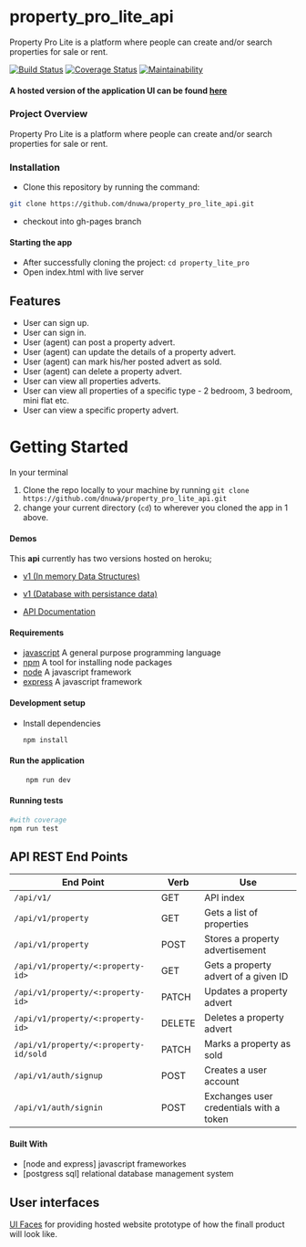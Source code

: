 # property_pro_lite_api
Property Pro Lite is a platform where people can create and/or search properties for sale or rent.

[![Build Status](https://travis-ci.org/dnuwa/property_pro_lite_api.svg?branch=develop)](https://travis-ci.org/dnuwa/property_pro_lite_api)              [![Coverage Status](https://coveralls.io/repos/github/dnuwa/property_pro_lite_api/badge.svg?branch=develop)](https://coveralls.io/github/dnuwa/property_pro_lite_api?branch=develop)                [![Maintainability](https://api.codeclimate.com/v1/badges/9046cf3cf9bf0d6ad28a/maintainability)](https://codeclimate.com/github/dnuwa/property_pro_lite_api/maintainability)

#### A hosted version of the application UI can be found [here](https://dnuwa.github.io/property_lite_pro/UI/)

### Project Overview
Property Pro Lite is a platform where people can create and/or search properties for sale or rent.

### Installation

- Clone this repository by running the command:

```bash
git clone https://github.com/dnuwa/property_pro_lite_api.git
```
- checkout into gh-pages branch

#### Starting the app

- After successfully cloning the project: `cd property_lite_pro`
- Open index.html with live server

## Features
- User can sign up.
- User can sign in.
- User (agent) can post a property advert.
- User (agent) can update the details of a property advert.
- User (agent) can mark his/her posted advert as sold.
- User (agent) can delete a property advert.
- User can view all properties adverts.
- User can view all properties of a specific type - 2 bedroom, 3 bedroom, mini flat etc.
- User can view a specific property advert.

# Getting Started
In your terminal
1. Clone the repo locally to your machine by running `git clone https://github.com/dnuwa/property_pro_lite_api.git`
2. change your current directory (`cd`) to wherever you cloned the app in 1 above.

#### Demos
This __api__ currently  has two versions hosted on heroku;
- [v1 (In memory Data Structures)](https://property-pro1.herokuapp.com/api/v1)

- [v1 (Database with persistance data)](https://property-pro-lite-api-app.herokuapp.com/api/v1)

- [API Documentation](https://property-pro-lite-api-app.herokuapp.com/api_docs/)

#### Requirements
- [javascript](https://developer.mozilla.org/en-US/docs/Web/JavaScript/Reference) A general purpose programming language
- [npm](https://docs.npmjs.com/about-npm/) A tool for installing node packages
- [node](https://nodejs.org/en/docs/)  A javascript framework
- [express](https://expressjs.com/en/api.html)  A javascript framework

#### Development setup

- Install dependencies
  ```bash
  npm install
  ```
#### Run the application
```bash
    npm run dev
```

#### Running tests
```bash
#with coverage
npm run test
```

## API REST End Points
| End Point                                           | Verb |Use                                            |
| ----------------------------------------------------|------|-----------------------------------------------|
|`/api/v1/`                                         |GET   |API index                                      |
|`/api/v1/property`                                |GET   |Gets a list of properties                      |
|`/api/v1/property`                                |POST  |Stores a property advertisement                     |
|`/api/v1/property/<:property-id>`                       |GET   |Gets a property advert of a given ID         |
|`/api/v1/property/<:property-id> `                      |PATCH |Updates a property advert                    |
|`/api/v1/property/<:property-id>`                        |DELETE|Deletes a property advert                   |
|`/api/v1/property/<:property-id/sold`               |PATCH   | Marks a property as sold          |
|`/api/v1/auth/signup`                              |POST  | Creates a user account                        |
|`/api/v1/auth/signin`                               |POST  |Exchanges  user credentials with a token       |


#### Built With
- [node and express] javascript frameworkes
- [postgress sql] relational database management system


## User interfaces
[UI Faces](https://dnuwa.github.io/property_lite_pro/UI/) for providing hosted website prototype of how the finall product will look like.

